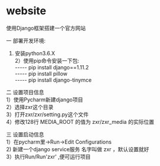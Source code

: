 # website  
使用Django框架搭建一个官方网站  
  
一 部署开发环境:  
1) 安装python3.6.X  
2）使用pip命令安装一下包:      
----- pip install django==1.11.2    
----- pip install pillow  
----- pip install django-tinymce  
  
二 设置项目信息    
1）使用Pycharm新建django项目    
2）选择zxr这个目录  
3）打开zxr/zxr/setting.py这个文件    
4）修改128行 MEDIA_ROOT 的值为 zxr/zxr_media 的实际位置  
  
三 设置启动信息    
1）在pycharm里->Run->Edit Configurations    
2) 新建一个django service服务 名字叫做 zxr ，默认设置就好  
3）执行Run/Run'zxr' ,便可运行项目  
